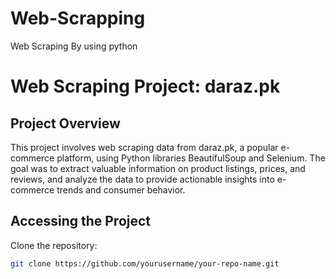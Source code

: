 # Web-Scrapping
Web Scraping By using python
# Web Scraping Project: daraz.pk

## Project Overview
This project involves web scraping data from daraz.pk, a popular e-commerce platform, using Python libraries BeautifulSoup and Selenium. The goal was to extract valuable information on product listings, prices, and reviews, and analyze the data to provide actionable insights into e-commerce trends and consumer behavior.

## Accessing the Project
Clone the repository:
   ```bash
   git clone https://github.com/yourusername/your-repo-name.git
